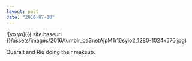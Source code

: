 ```yaml
---
layout: post
date: "2016-07-10"
---
```


![yo yo]({{ site.baseurl }}/assets/images/2016/tumblr_oa3netAjpM1r16syio2_1280-1024x576.jpg)

Queralt and Riu doing their makeup.
